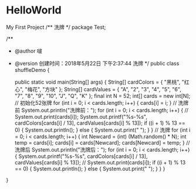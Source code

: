 # HelloWorld
My First Project
/** 洗牌 */
package Test;

/**
 * @author 啵
 * @version 创建时间：2018年5月22日 下午2:37:44 洗牌
 */
public class shuffleDemo {

	public static void main(String[] args) {
		String[] cardColors = { "黑桃", "红心", "梅花", "方块" };
		String[] cardValues = { "A", "2", "3", "4", "5", "6", "7", "8", "9", "10", "J", "Q", "K" };
		final int N = 52;
		int[] cards = new int[N];
		// 初始化52张牌
		for (int i = 0; i < cards.length; i++) {
			cards[i] = i;
		}
		// 洗牌前
		System.out.println("洗牌前：");
		for (int i = 0; i < cards.length; i++) {
			// System.out.print(cards[i]);
			System.out.printf("%s-%s", cardColors[cards[i] / 13], cardValues[cards[i] % 13]);
			if ((i + 1) % 13 == 0) {
				System.out.println();
			} else {
				System.out.print("  ");
			}
		}
		// 洗牌
		for (int i = 0; i < cards.length; i++) {
			int Newcard = (int) (Math.random() * N);
			int temp = cards[i];
			cards[i] = cards[Newcard];
			cards[Newcard] = temp;
		}
		// 洗牌后
		System.out.println("洗牌后：");
		for (int i = 0; i < cards.length; i++) {
			System.out.printf("%s-%s", cardColors[cards[i] / 13], cardValues[cards[i] % 13]);
			// System.out.print(cards[i]);
			if ((i + 1) % 13 == 0) {
				System.out.println();
			} else {
				System.out.print("  ");
			}
		}
	}

}

